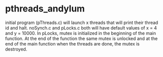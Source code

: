 # pthreads_andylum
initial program (pThreads.c) will launch x threads that will print their thread id and halt. noSynch.c and pLocks.c both will have default values of x = 4 and y = 10000. In pLocks, mutex is initialized in the beginning of the main function. At the end of the function the same mutex is unlocked and at the end of the main function when the threads are done, the mutex is destroyed.

